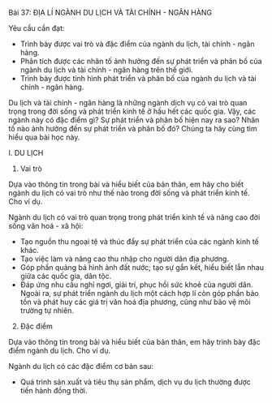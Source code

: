 Bài 37: ĐỊA LÍ NGÀNH DU LỊCH VÀ TÀI CHÍNH - NGÂN HÀNG

Yêu cầu cần đạt:
- Trình bày được vai trò và đặc điểm của ngành du lịch, tài chính - ngân hàng.
- Phân tích được các nhân tố ảnh hưởng đến sự phát triển và phân bố của ngành du lịch và tài chính - ngân hàng trên thế giới.
- Trình bày được tình hình phát triển và phân bố của ngành du lịch và tài chính - ngân hàng.

Du lịch và tài chính - ngân hàng là những ngành dịch vụ có vai trò quan trọng trong đời sống và phát triển kinh tế ở hầu hết các quốc gia. Vậy, các ngành này có đặc điểm gì? Sự phát triển và phân bố hiện nay ra sao? Nhân tố nào ảnh hưởng đến sự phát triển và phân bố đó? Chúng ta hãy cùng tìm hiểu qua bài học này.

I. DU LỊCH

1. Vai trò

Dựa vào thông tin trong bài và hiểu biết của bản thân, em hãy cho biết ngành du lịch có vai trò như thế nào trong đời sống và phát triển kinh tế. Cho ví dụ.

Ngành du lịch có vai trò quan trọng trong phát triển kinh tế và nâng cao đời sống văn hoá - xã hội:
- Tạo nguồn thu ngoại tệ và thúc đẩy sự phát triển của các ngành kinh tế khác.
- Tạo việc làm và nâng cao thu nhập cho người dân địa phương.
- Góp phần quảng bá hình ảnh đất nước; tạo sự gắn kết, hiểu biết lẫn nhau giữa các quốc gia, dân tộc.
- Đáp ứng nhu cầu nghỉ ngơi, giải trí, phục hồi sức khoẻ của người dân.
Ngoài ra, sự phát triển ngành du lịch một cách hợp lí còn góp phần bảo tồn và phát huy các giá trị văn hoá địa phương, cũng như bảo vệ môi trường tự nhiên.

2. Đặc điểm

Dựa vào thông tin trong bài và hiểu biết của bản thân, em hãy trình bày đặc điểm ngành du lịch. Cho ví dụ.

Ngành du lịch có các đặc điểm cơ bản sau:
- Quá trình sản xuất và tiêu thụ sản phẩm, dịch vụ du lịch thường được tiến hành đồng thời.